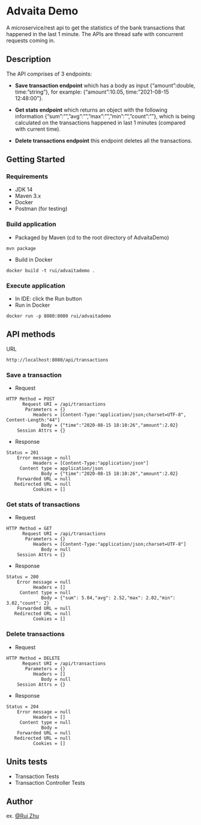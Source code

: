 # Advaita Demo

A microservice/rest api to get the statistics of the bank transactions that happened in the last 1 minute. The APIs are thread safe with concurrent requests coming in.

## Description

The API comprises of 3 endpoints:

- **Save transaction endpoint** which has a body as input  {“amount”:double, time:”string”}, for example: {“amount”:10.05, time:”2021-08-15 12:48:00”}.

- **Get stats endpoint** which returns an object with the following information {“sum”:””,”avg”:””,”max”:””,”min”:””,”count”:””}, which is being calculated on the transactions happened in last 1 minutes (compared with current time).
- **Delete transactions endpoint** this endpoint deletes all the transactions.

## Getting Started

### Requirements

* JDK 14
* Maven 3.x
* Docker
* Postman (for testing)

### Build application

* Packaged by Maven (cd to the root directory of AdvaitaDemo)
```
mvn package
```
* Build in Docker
```
docker build -t rui/advaitademo .
```

### Execute application

* In IDE: click the Run button
* Run in Docker
```
docker run -p 8080:8080 rui/advaitademo
```

## API methods

URL

~~~
http://localhost:8080/api/transactions
~~~

### Save a transaction

* Request
~~~
HTTP Method = POST
      Request URI = /api/transactions
       Parameters = {}
          Headers = [Content-Type:"application/json;charset=UTF-8", Content-Length:"44"]
             Body = {"time":"2020-08-15 18:10:26","amount":2.02}
    Session Attrs = {}
~~~
* Response
~~~
Status = 201
    Error message = null
          Headers = [Content-Type:"application/json"]
     Content type = application/json
             Body = {"time":"2020-08-15 18:10:26","amount":2.02}
    Forwarded URL = null
   Redirected URL = null
          Cookies = []
~~~

### Get stats of transactions
* Request
~~~
HTTP Method = GET
      Request URI = /api/transactions
       Parameters = {}
          Headers = [Content-Type:"application/json;charset=UTF-8"]
             Body = null
    Session Attrs = {}
~~~
* Response
~~~
Status = 200
    Error message = null
          Headers = []
     Content type = null
             Body = {"sum": 5.04,"avg": 2.52,"max": 2.02,"min": 3.02,"count": 2}
    Forwarded URL = null
   Redirected URL = null
          Cookies = []
~~~

### Delete transactions
* Request
~~~
HTTP Method = DELETE
      Request URI = /api/transactions
       Parameters = {}
          Headers = []
             Body = null
    Session Attrs = {}
~~~
* Response
~~~
Status = 204
    Error message = null
          Headers = []
     Content type = null
             Body = 
    Forwarded URL = null
   Redirected URL = null
          Cookies = []
~~~

## Units tests

* Transaction Tests
* Transaction Controller Tests

## Author

ex. [@Rui Zhu](rzhu@ieee.org)

